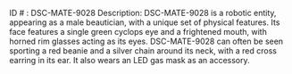 ID # : DSC-MATE-9028
Description: DSC-MATE-9028 is a robotic entity, appearing as a male beautician, with a unique set of physical features. Its face features a single green cyclops eye and a frightened mouth, with horned rim glasses acting as its eyes. DSC-MATE-9028 can often be seen sporting a red beanie and a silver chain around its neck, with a red cross earring in its ear. It also wears an LED gas mask as an accessory.